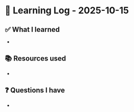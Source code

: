 # 🧠 Learning Log - 2025-10-15

## ✅ What I learned

- 

## 📚 Resources used

- 

## ❓ Questions I have

- 
